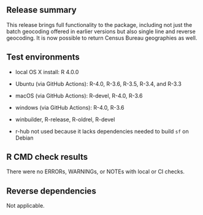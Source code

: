 ## Release summary
This release brings full functionality to the package, including not just the batch geocoding offered in earlier versions but also single line and reverse geocoding. It is now possible to return Census Bureau geographies as well.

## Test environments
* local OS X install: R 4.0.0
* Ubuntu (via GitHub Actions): R-4.0, R-3.6, R-3.5, R-3.4, and R-3.3
* macOS (via GitHub Actions): R-devel, R-4.0, R-3.6
* windows (via GitHub Actions): R-4.0, R-3.6
* winbuilder, R-release, R-oldrel, R-devel

* r-hub not used because it lacks dependencies needed to build `sf` on Debian

## R CMD check results
There were no ERRORs, WARNINGs, or NOTEs with local or CI checks.

## Reverse dependencies
Not applicable.
